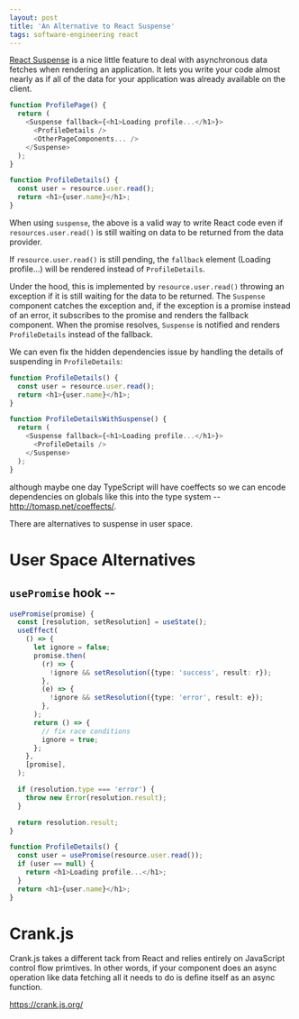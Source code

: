 ```yaml
---
layout: post
title: 'An Alternative to React Suspense'
tags: software-engineering react
---
```


[React Suspense](https://reactjs.org/docs/concurrent-mode-suspense.html) is a nice little feature to deal with asynchronous data fetches when rendering an application. It lets you write your code almost nearly as if all of the data for your application was already available on the client.

```typescript
function ProfilePage() {
  return (
    <Suspense fallback={<h1>Loading profile...</h1>}>
      <ProfileDetails />
      <OtherPageComponents... />
    </Suspense>
  );
}

function ProfileDetails() {
  const user = resource.user.read();
  return <h1>{user.name}</h1>;
}
```

When using `suspense`, the above is a valid way to write React code even if `resources.user.read()` is still waiting on data to be returned from the data provider.

If `resource.user.read()` is still pending, the `fallback` element (Loading profile...) will be rendered instead of `ProfileDetails`.

Under the hood, this is implemented by `resource.user.read()` throwing an exception if it is still waiting for the data to be returned. The `Suspense` component catches the exception and, if the exception is a promise instead of an error, it subscribes to the promise and renders the fallback component. When the promise resolves, `Suspense` is notified and renders `ProfileDetails` instead of the fallback.

We can even fix the hidden dependencies issue by handling the details of suspending in `ProfileDetails`:

```typescript
function ProfileDetails() {
  const user = resource.user.read();
  return <h1>{user.name}</h1>;
}

function ProfileDetailsWithSuspense() {
  return (
    <Suspense fallback={<h1>Loading profile...</h1>}>
      <ProfileDetails />
    </Suspense>
  );
}
```

although maybe one day TypeScript will have coeffects so we can encode dependencies on globals like this into the type system -- http://tomasp.net/coeffects/.

There are alternatives to suspense in user space.

# User Space Alternatives

## `usePromise` hook --

```typescript
usePromise(promise) {
  const [resolution, setResolution] = useState();
  useEffect(
    () => {
      let ignore = false;
      promise.then(
        (r) => {
          !ignore && setResolution({type: 'success', result: r});
        },
        (e) => {
          !ignore && setResolution({type: 'error', result: e});
        },
      );
      return () => {
        // fix race conditions
        ignore = true;
      };
    },
    [promise],
  );

  if (resolution.type === 'error') {
    throw new Error(resolution.result);
  }

  return resolution.result;
}

function ProfileDetails() {
  const user = usePromise(resource.user.read());
  if (user == null) {
    return <h1>Loading profile...</h1>;
  }
  return <h1>{user.name}</h1>;
}
```

# Crank.js

Crank.js takes a different tack from React and relies entirely on JavaScript control flow primtives. In other words, if your component does an async operation like data fetching all it needs to do is define itself as an async function.

https://crank.js.org/
